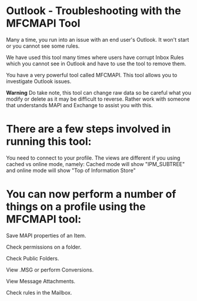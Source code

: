# Outlook - Troubleshooting with the MFCMAPI Tool

Many a time, you run into an issue with an end user's Outlook. It won't start or you cannot see some rules.

We have used this tool many times where users have corrupt Inbox Rules which you cannot see in Outlook and have to use the tool to remove them.

You have a very powerful tool called MFCMAPI. This tool allows you to investigate Outlook issues.

**Warning** Do take note, this tool can change raw data so be careful what you modify or delete as it may be difficult to reverse. Rather work with someone that understands MAPI and Exchange to assist you with this.

# There are a few steps involved in running this tool:

You need to connect to your profile.
The views are different if you using cached vs online mode, namely: Cached mode will show "IPM_SUBTREE" and online mode will show "Top of Information Store"


# You can now perform a number of things on a profile using the MFCMAPI tool:

  Save MAPI properties of an Item.
  
  Check permissions on a folder.
  
  Check Public Folders.
  
  View .MSG or perform Conversions.
  
  View Message Attachments.
  
  Check rules in the Mailbox.

